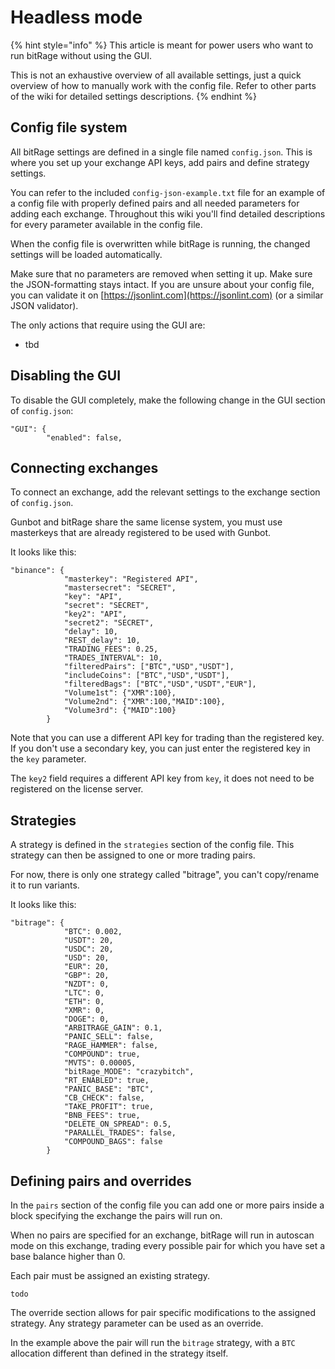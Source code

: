 # Headless mode

{% hint style="info" %}
This article is meant for power users who want to run bitRage without using the GUI.

This is not an exhaustive overview of all available settings, just a quick overview of how to manually work with the config file. Refer to other parts of the wiki for detailed settings descriptions.
{% endhint %}

## Config file system

All bitRage settings are defined in a single file named `config.json`. This is where you set up your exchange API keys, add pairs and define strategy settings.

You can refer to the included `config-json-example.txt` file for an example of a config file with properly defined pairs and all needed parameters for adding each exchange. Throughout this wiki you'll find detailed descriptions for every parameter available in the config file.

When the config file is overwritten while bitRage is running, the changed settings will be loaded automatically.

Make sure that no parameters are removed when setting it up. Make sure the JSON-formatting stays intact. If you are unsure about your config file, you can validate it on [https://jsonlint.com](https://jsonlint.com) \(or a similar JSON validator\).

The only actions that require using the GUI are:

* tbd

## Disabling the GUI

To disable the GUI completely, make the following change in the GUI section of `config.json`:

```text
"GUI": {
        "enabled": false,
```

## Connecting exchanges

To connect an exchange, add the relevant settings to the exchange section of `config.json`. 

Gunbot and bitRage share the same license system, you must use masterkeys that are already registered to be used with Gunbot.

It looks like this:

```text
"binance": {
            "masterkey": "Registered API",
            "mastersecret": "SECRET",
            "key": "API",
            "secret": "SECRET",
            "key2": "API",
            "secret2": "SECRET",
            "delay": 10,
            "REST_delay": 10,
            "TRADING_FEES": 0.25,
            "TRADES_INTERVAL": 10,
            "filteredPairs": ["BTC","USD","USDT"],
            "includeCoins": ["BTC","USD","USDT"],
            "filteredBags": ["BTC","USD","USDT","EUR"],
            "Volume1st": {"XMR":100},
            "Volume2nd": {"XMR":100,"MAID":100},
            "Volume3rd": {"MAID":100}
        }
```

Note that you can use a different API key for trading than the registered key. If you don't use a secondary key, you can just enter the registered key in the `key` parameter.

The `key2` field requires a different API key from `key`, it does not need to be registered on the license server.

## Strategies

A strategy is defined in the `strategies` section of the config file. This strategy can then be assigned to one or more trading pairs. 

For now, there is only one strategy called "bitrage", you can't copy/rename it to run variants.

It looks like this:

```text
"bitrage": {
            "BTC": 0.002,
            "USDT": 20,
            "USDC": 20,
            "USD": 20,
            "EUR": 20,
            "GBP": 20,
            "NZDT": 0,
            "LTC": 0,
            "ETH": 0,
            "XMR": 0,
            "DOGE": 0,
            "ARBITRAGE_GAIN": 0.1,
            "PANIC_SELL": false,
            "RAGE_HAMMER": false,
            "COMPOUND": true,
            "MVTS": 0.00005,
            "bitRage_MODE": "crazybitch",
            "RT_ENABLED": true,
            "PANIC_BASE": "BTC",
            "CB_CHECK": false,
            "TAKE_PROFIT": true,
            "BNB_FEES": true,
            "DELETE_ON_SPREAD": 0.5,
            "PARALLEL_TRADES": false,
            "COMPOUND_BAGS": false
        }
```

## Defining pairs and overrides

In the `pairs` section of the config file you can add one or more pairs inside a block specifying the exchange the pairs will run on. 

When no pairs are specified for an exchange, bitRage will run in autoscan mode on this exchange, trading every possible pair for which you have set a base balance higher than 0.

Each pair must be assigned an existing strategy.

```text
todo
```

The override section allows for pair specific modifications to the assigned strategy. Any strategy parameter can be used as an override.

In the example above the pair will run the `bitrage` strategy, with a `BTC` allocation different than  defined in the strategy itself.

